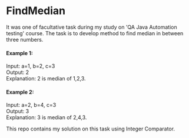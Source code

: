 # FindMedian

It was one of facultative task during my study on 'QA Java Automation testing' course. The task is to develop method to find median in between three numbers.

#### Example 1:
Input: a=1, b=2, c=3  
Output: 2  
Explanation: 2 is median of 1,2,3.

#### Example 2:
Input: a=2, b=4, c=3  
Output: 3  
Explanation: 3 is median of 2,4,3.  

This repo contains my solution on this task using Integer Comparator.
